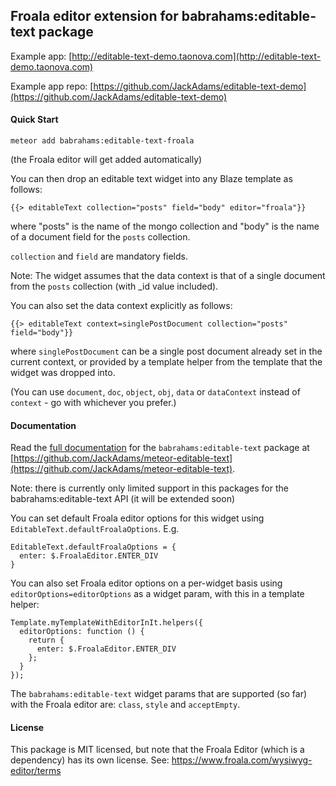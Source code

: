 Froala editor extension for babrahams:editable-text package
-----------------------------------------------------

Example app: [http://editable-text-demo.taonova.com](http://editable-text-demo.taonova.com)

Example app repo: [https://github.com/JackAdams/editable-text-demo](https://github.com/JackAdams/editable-text-demo)

#### Quick Start

	meteor add babrahams:editable-text-froala
	
(the Froala editor will get added automatically)

You can then drop an editable text widget into any Blaze template as follows:

	{{> editableText collection="posts" field="body" editor="froala"}}
	
where "posts" is the name of the mongo collection and "body" is the name of a document field for the `posts` collection.

`collection` and `field` are mandatory fields.

Note: The widget assumes that the data context is that of a single document from the `posts` collection (with _id value included).

You can also set the data context explicitly as follows:

    {{> editableText context=singlePostDocument collection="posts" field="body"}}

where `singlePostDocument` can be a single post document already set in the current context, or provided by a template helper from the template that the widget was dropped into.

(You can use `document`, `doc`, `object`, `obj`, `data` or `dataContext` instead of `context` - go with whichever you prefer.)

#### Documentation

Read the [full documentation](https://github.com/JackAdams/meteor-editable-text#editable-text-for-meteor) for the `babrahams:editable-text` package at [https://github.com/JackAdams/meteor-editable-text](https://github.com/JackAdams/meteor-editable-text).

Note: there is currently only limited support in this packages for the babrahams:editable-text API (it will be extended soon)

You can set default Froala editor options for this widget using `EditableText.defaultFroalaOptions`. E.g.

```
EditableText.defaultFroalaOptions = {
  enter: $.FroalaEditor.ENTER_DIV
}
```

You can also set Froala editor options on a per-widget basis using `editorOptions=editorOptions` as a widget param, with this in a template helper:

```
Template.myTemplateWithEditorInIt.helpers({
  editorOptions: function () {
    return {
	  enter: $.FroalaEditor.ENTER_DIV
	};
  }
});
```

The `babrahams:editable-text` widget params that are supported (so far) with the Froala editor are: `class`, `style` and `acceptEmpty`.

#### License

This package is MIT licensed, but note that the Froala Editor (which is a dependency) has its own license. See: https://www.froala.com/wysiwyg-editor/terms